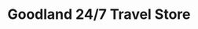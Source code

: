 ---
title: "Goodland 24/7 Travel Store"
url: /goodland/goodland-24-7-travel-store/
shop: convenience
---